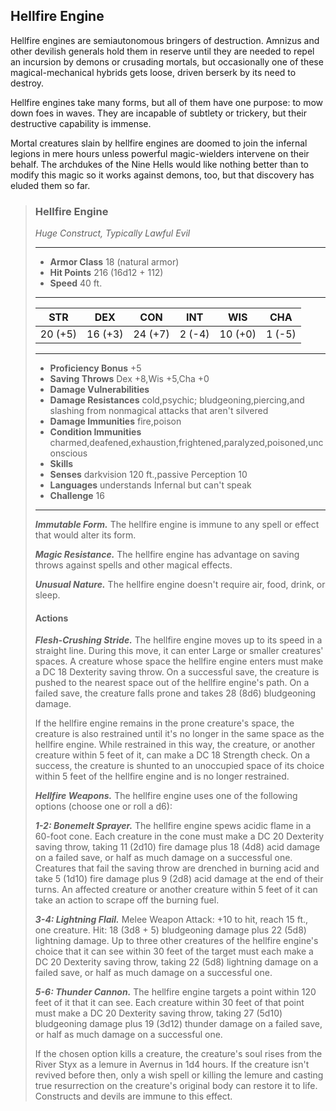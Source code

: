 ## Hellfire Engine
Hellfire engines are semiautonomous bringers of destruction. Amnizus and other devilish generals hold them in reserve until they are needed to repel an incursion by demons or crusading mortals, but occasionally one of these magical-mechanical hybrids gets loose, driven berserk by its need to destroy.

Hellfire engines take many forms, but all of them have one purpose: to mow down foes in waves. They are incapable of subtlety or trickery, but their destructive capability is immense.

Mortal creatures slain by hellfire engines are doomed to join the infernal legions in mere hours unless powerful magic-wielders intervene on their behalf. The archdukes of the Nine Hells would like nothing better than to modify this magic so it works against demons, too, but that discovery has eluded them so far.

>### Hellfire Engine
>*Huge Construct, Typically Lawful Evil*
>___
>- **Armor Class** 18 (natural armor)
>- **Hit Points** 216 (16d12 + 112)
>- **Speed** 40 ft.
>___
>|**STR**|**DEX**|**CON**|**INT**|**WIS**|**CHA**|
>|:---:|:---:|:---:|:---:|:---:|:---:|
>|20 (+5)|16 (+3)|24 (+7)|2 (-4)|10 (+0)|1 (-5)|
>
>___
>- **Proficiency Bonus** +5
>- **Saving Throws** Dex +8,Wis +5,Cha +0
>- **Damage Vulnerabilities** 
>- **Damage Resistances** cold,psychic; bludgeoning,piercing,and slashing from nonmagical attacks that aren't silvered
>- **Damage Immunities** fire,poison
>- **Condition Immunities** charmed,deafened,exhaustion,frightened,paralyzed,poisoned,unconscious
>- **Skills** 
>- **Senses** darkvision 120 ft.,passive Perception 10
>- **Languages** understands Infernal but can't speak
>- **Challenge** 16
>___
>***Immutable Form.*** The hellfire engine is immune to any spell or effect that would alter its form.
>
>***Magic Resistance.*** The hellfire engine has advantage on saving throws against spells and other magical effects.
>
>***Unusual Nature.*** The hellfire engine doesn't require air, food, drink, or sleep.
>
>#### Actions
>***Flesh-Crushing Stride.*** The hellfire engine moves up to its speed in a straight line. During this move, it can enter Large or smaller creatures' spaces. A creature whose space the hellfire engine enters must make a DC 18 Dexterity saving throw. On a successful save, the creature is pushed to the nearest space out of the hellfire engine's path. On a failed save, the creature falls prone and takes 28 (8d6) bludgeoning damage.
>
>If the hellfire engine remains in the prone creature's space, the creature is also restrained until it's no longer in the same space as the hellfire engine. While restrained in this way, the creature, or another creature within 5 feet of it, can make a DC 18 Strength check. On a success, the creature is shunted to an unoccupied space of its choice within 5 feet of the hellfire engine and is no longer restrained.
>
>***Hellfire Weapons.*** The hellfire engine uses one of the following options (choose one or roll a d6):
>
>***1-2: Bonemelt Sprayer.*** The hellfire engine spews acidic flame in a 60-foot cone. Each creature in the cone must make a DC 20 Dexterity saving throw, taking 11 (2d10) fire damage plus 18 (4d8) acid damage on a failed save, or half as much damage on a successful one. Creatures that fail the saving throw are drenched in burning acid and take 5 (1d10) fire damage plus 9 (2d8) acid damage at the end of their turns. An affected creature or another creature within 5 feet of it can take an action to scrape off the burning fuel.
>
>***3-4: Lightning Flail.*** Melee Weapon Attack: +10 to hit, reach 15 ft., one creature. Hit: 18 (3d8 + 5) bludgeoning damage plus 22 (5d8) lightning damage. Up to three other creatures of the hellfire engine's choice that it can see within 30 feet of the target must each make a DC 20 Dexterity saving throw, taking 22 (5d8) lightning damage on a failed save, or half as much damage on a successful one.
>
>***5-6: Thunder Cannon.*** The hellfire engine targets a point within 120 feet of it that it can see. Each creature within 30 feet of that point must make a DC 20 Dexterity saving throw, taking 27 (5d10) bludgeoning damage plus 19 (3d12) thunder damage on a failed save, or half as much damage on a successful one.
>
>If the chosen option kills a creature, the creature's soul rises from the River Styx as a lemure in Avernus in 1d4 hours. If the creature isn't revived before then, only a wish spell or killing the lemure and casting true resurrection on the creature's original body can restore it to life. Constructs and devils are immune to this effect.
>
